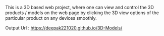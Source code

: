 This is a 3D based web project, where one can view and control the 3D products / models on the web page by clicking the 3D view options of the particular product on any devices smoothly.

Output Url : https://deepak221020.github.io/3D-Models/

